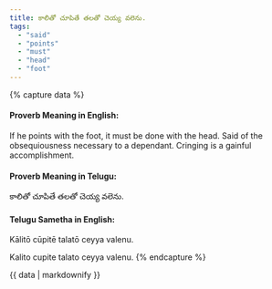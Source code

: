 ```yaml
---
title: కాలితో చూపితే తలతో చెయ్య వలెను.
tags:
  - "said"
  - "points"
  - "must"
  - "head"
  - "foot"
---
```


{% capture data %}
#### Proverb Meaning in English:
If he points with the foot, it must be done with the head.
Said of the obsequiousness necessary to a dependant.
Cringing is a gainful accomplishment.

#### Proverb Meaning in Telugu:
కాలితో చూపితే తలతో చెయ్య వలెను.

#### Telugu Sametha in English:
Kālitō cūpitē talatō ceyya valenu.

Kalito cupite talato ceyya valenu.
{% endcapture %}

{{ data | markdownify }}

